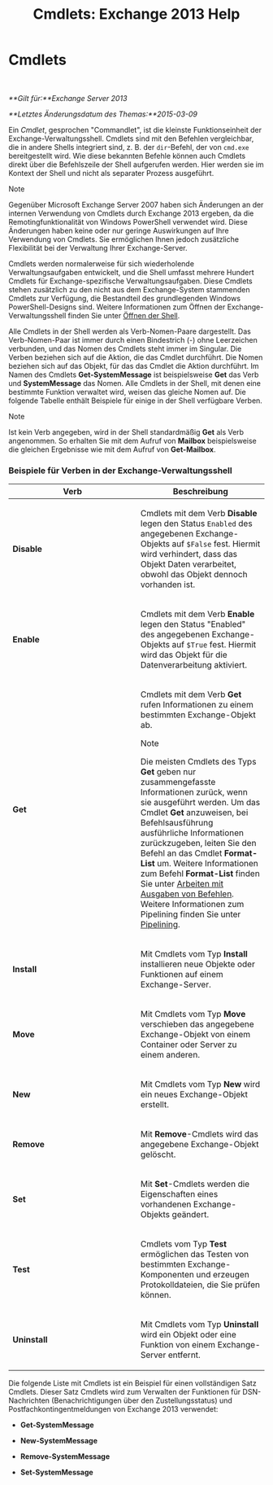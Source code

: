 ﻿---
title: 'Cmdlets: Exchange 2013 Help'
TOCTitle: Cmdlets
ms:assetid: 1d741dea-1eb8-4909-850f-63d4efaa1a32
ms:mtpsurl: https://technet.microsoft.com/de-de/library/Aa996589(v=EXCHG.150)
ms:contentKeyID: 50475157
ms.date: 05/22/2018
mtps_version: v=EXCHG.150
ms.translationtype: MT
---

# Cmdlets

 

_**Gilt für:**Exchange Server 2013_

_**Letztes Änderungsdatum des Themas:**2015-03-09_

Ein *Cmdlet*, gesprochen "Commandlet", ist die kleinste Funktionseinheit der Exchange-Verwaltungsshell. Cmdlets sind mit den Befehlen vergleichbar, die in andere Shells integriert sind, z. B. der `dir`-Befehl, der von `cmd.exe` bereitgestellt wird. Wie diese bekannten Befehle können auch Cmdlets direkt über die Befehlszeile der Shell aufgerufen werden. Hier werden sie im Kontext der Shell und nicht als separater Prozess ausgeführt.


> [!NOTE]
> Gegenüber Microsoft&nbsp;Exchange Server&nbsp;2007 haben sich Änderungen an der internen Verwendung von Cmdlets durch Exchange 2013 ergeben, da die Remotingfunktionalität von Windows&nbsp;PowerShell verwendet wird. Diese Änderungen haben keine oder nur geringe Auswirkungen auf Ihre Verwendung von Cmdlets. Sie ermöglichen Ihnen jedoch zusätzliche Flexibilität bei der Verwaltung Ihrer Exchange-Server.



Cmdlets werden normalerweise für sich wiederholende Verwaltungsaufgaben entwickelt, und die Shell umfasst mehrere Hundert Cmdlets für Exchange-spezifische Verwaltungsaufgaben. Diese Cmdlets stehen zusätzlich zu den nicht aus dem Exchange-System stammenden Cmdlets zur Verfügung, die Bestandteil des grundlegenden Windows PowerShell-Designs sind. Weitere Informationen zum Öffnen der Exchange-Verwaltungsshell finden Sie unter [Öffnen der Shell](https://technet.microsoft.com/de-de/library/dd638134\(v=exchg.150\)).

Alle Cmdlets in der Shell werden als Verb-Nomen-Paare dargestellt. Das Verb-Nomen-Paar ist immer durch einen Bindestrich (-) ohne Leerzeichen verbunden, und das Nomen des Cmdlets steht immer im Singular. Die Verben beziehen sich auf die Aktion, die das Cmdlet durchführt. Die Nomen beziehen sich auf das Objekt, für das das Cmdlet die Aktion durchführt. Im Namen des Cmdlets **Get-SystemMessage** ist beispielsweise **Get** das Verb und **SystemMessage** das Nomen. Alle Cmdlets in der Shell, mit denen eine bestimmte Funktion verwaltet wird, weisen das gleiche Nomen auf. Die folgende Tabelle enthält Beispiele für einige in der Shell verfügbare Verben.


> [!NOTE]
> Ist kein Verb angegeben, wird in der Shell standardmäßig <STRONG>Get</STRONG> als Verb angenommen. So erhalten Sie mit dem Aufruf von <STRONG>Mailbox</STRONG> beispielsweise die gleichen Ergebnisse wie mit dem Aufruf von <STRONG>Get-Mailbox</STRONG>.



### Beispiele für Verben in der Exchange-Verwaltungsshell

<table>
<colgroup>
<col style="width: 50%" />
<col style="width: 50%" />
</colgroup>
<thead>
<tr class="header">
<th>Verb</th>
<th>Beschreibung</th>
</tr>
</thead>
<tbody>
<tr class="odd">
<td><p><strong>Disable</strong></p></td>
<td><p>Cmdlets mit dem Verb <strong>Disable</strong> legen den Status <code>Enabled</code> des angegebenen Exchange-Objekts auf <code>$False</code> fest. Hiermit wird verhindert, dass das Objekt Daten verarbeitet, obwohl das Objekt dennoch vorhanden ist.</p></td>
</tr>
<tr class="even">
<td><p><strong>Enable</strong></p></td>
<td><p>Cmdlets mit dem Verb <strong>Enable</strong> legen den Status &quot;Enabled&quot; des angegebenen Exchange-Objekts auf <code>$True</code> fest. Hiermit wird das Objekt für die Datenverarbeitung aktiviert.</p></td>
</tr>
<tr class="odd">
<td><p><strong>Get</strong></p></td>
<td><p>Cmdlets mit dem Verb <strong>Get</strong> rufen Informationen zu einem bestimmten Exchange-Objekt ab.</p>

> [!NOTE]
> Die meisten Cmdlets des Typs <STRONG>Get</STRONG> geben nur zusammengefasste Informationen zurück, wenn sie ausgeführt werden. Um das Cmdlet <STRONG>Get</STRONG> anzuweisen, bei Befehlsausführung ausführliche Informationen zurückzugeben, leiten Sie den Befehl an das Cmdlet <STRONG>Format-List</STRONG> um. Weitere Informationen zum Befehl <STRONG>Format-List</STRONG> finden Sie unter <A href="working-with-command-output-exchange-2013-help.md">Arbeiten mit Ausgaben von Befehlen</A>. Weitere Informationen zum Pipelining finden Sie unter <A href="https://technet.microsoft.com/de-de/library/aa998260(v=exchg.150)">Pipelining</A>.


</td>
</tr>
<tr class="even">
<td><p><strong>Install</strong></p></td>
<td><p>Mit Cmdlets vom Typ <strong>Install</strong> installieren neue Objekte oder Funktionen auf einem Exchange-Server.</p></td>
</tr>
<tr class="odd">
<td><p><strong>Move</strong></p></td>
<td><p>Mit Cmdlets vom Typ <strong>Move</strong> verschieben das angegebene Exchange-Objekt von einem Container oder Server zu einem anderen.</p></td>
</tr>
<tr class="even">
<td><p><strong>New</strong></p></td>
<td><p>Mit Cmdlets vom Typ <strong>New</strong> wird ein neues Exchange-Objekt erstellt.</p></td>
</tr>
<tr class="odd">
<td><p><strong>Remove</strong></p></td>
<td><p>Mit <strong>Remove</strong>-Cmdlets wird das angegebene Exchange-Objekt gelöscht.</p></td>
</tr>
<tr class="even">
<td><p><strong>Set</strong></p></td>
<td><p>Mit <strong>Set</strong>-Cmdlets werden die Eigenschaften eines vorhandenen Exchange-Objekts geändert.</p></td>
</tr>
<tr class="odd">
<td><p><strong>Test</strong></p></td>
<td><p>Cmdlets vom Typ <strong>Test</strong> ermöglichen das Testen von bestimmten Exchange-Komponenten und erzeugen Protokolldateien, die Sie prüfen können.</p></td>
</tr>
<tr class="even">
<td><p><strong>Uninstall</strong></p></td>
<td><p>Mit Cmdlets vom Typ <strong>Uninstall</strong> wird ein Objekt oder eine Funktion von einem Exchange-Server entfernt.</p></td>
</tr>
</tbody>
</table>


Die folgende Liste mit Cmdlets ist ein Beispiel für einen vollständigen Satz Cmdlets. Dieser Satz Cmdlets wird zum Verwalten der Funktionen für DSN-Nachrichten (Benachrichtigungen über den Zustellungsstatus) und Postfachkontingentmeldungen von Exchange 2013 verwendet:

  - **Get-SystemMessage**

  - **New-SystemMessage**

  - **Remove-SystemMessage**

  - **Set-SystemMessage**

